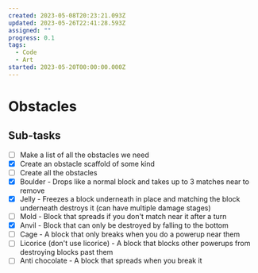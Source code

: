 ```yaml
---
created: 2023-05-08T20:23:21.093Z
updated: 2023-05-26T22:41:28.593Z
assigned: ""
progress: 0.1
tags:
  - Code
  - Art
started: 2023-05-20T00:00:00.000Z
---
```


# Obstacles

## Sub-tasks

- [ ] Make a list of all the obstacles we need
- [x] Create an obstacle scaffold of some kind
- [ ] Create all the obstacles
- [x] Boulder - Drops like a normal block and takes up to 3 matches near to remove
- [x] Jelly - Freezes a block underneath in place and matching the block underneath destroys it (can have multiple damage stages)
- [ ] Mold - Block that spreads if you don't match near it after a turn
- [x] Anvil - Block that can only be destroyed by falling to the bottom
- [ ] Cage - A block that only breaks when you do a powerup near them
- [ ] Licorice (don't use licorice) - A block that blocks other powerups from destroying blocks past them
- [ ] Anti chocolate - A block that spreads when you break it
